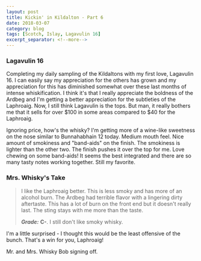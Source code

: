 ```yaml
---
layout: post
title: Kickin' in Kildalton - Part 6
date: 2018-03-07
category: blog
tags: [Scotch, Islay, Lagavulin 16]
excerpt_separator: <!--more-->
---
```


### Lagavulin 16

Completing my daily sampling of the Kildaltons with my first love, Lagavulin 16. I can easily say my appreciation for the others has grown and my appreciation for this has diminished somewhat over these last months of intense whiskification. I think it's that I really appreciate the boldness of the Ardbeg and I'm getting a better appreciation for the subtleties of the Laphroaig. Now, I still think Lagavulin is the tops. But man, it really bothers me that it sells for over $100 in some areas compared to $40 for the Laphroaig.

<!--more-->

Ignoring price, how's the whisky? I'm getting more of a wine-like sweetness on the nose similar to Bunnahabhain 12 today. Medium mouth feel. Nice amount of smokiness and "band-aids" on the finish. The smokiness is lighter than the other two. The finish pushes it over the top for me. Love chewing on some band-aids! It seems the best integrated and there are so many tasty notes working together. Still my favorite.

### Mrs. Whisky's Take

> I like the Laphroaig better. This is less smoky and has more of an alcohol burn. The Ardbeg had terrible flavor with a lingering dirty aftertaste. This has a lot of burn on the front end but it doesn't really last. The sting stays with me more than the taste.  
>
> **_Grade:_** **C-**. I still don't like smoky whisky.

I'm a little surprised - I thought this would be the least offensive of the bunch. That's a win for you, Laphroaig!

Mr. and Mrs. Whisky Bob signing off.
